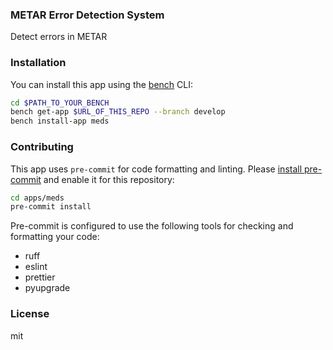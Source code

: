 ### METAR Error Detection System

Detect errors in METAR

### Installation

You can install this app using the [bench](https://github.com/frappe/bench) CLI:

```bash
cd $PATH_TO_YOUR_BENCH
bench get-app $URL_OF_THIS_REPO --branch develop
bench install-app meds
```

### Contributing

This app uses `pre-commit` for code formatting and linting. Please [install pre-commit](https://pre-commit.com/#installation) and enable it for this repository:

```bash
cd apps/meds
pre-commit install
```

Pre-commit is configured to use the following tools for checking and formatting your code:

- ruff
- eslint
- prettier
- pyupgrade

### License

mit
